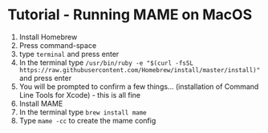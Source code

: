 # Tutorial - Running MAME on MacOS

1. Install Homebrew
  1. Press command-space
  2. type `terminal` and press enter
  3. In the terminal type `/usr/bin/ruby -e "$(curl -fsSL https://raw.githubusercontent.com/Homebrew/install/master/install)"` and press enter
  4. You will be prompted to confirm a few things... (installation of Command Line Tools for Xcode) - this is all fine
2. Install MAME
  1. In the terminal type `brew install mame`
  2. Type `mame -cc` to create the mame config
